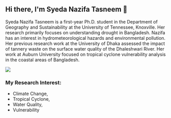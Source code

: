 ## Hi there, I'm Syeda Nazifa Tasneem 👋

Syeda Nazifa Tasneem is a first-year Ph.D. student in the Department of Geography and Sustainability at the University of Tennessee, Knoxville. Her research primarily focuses on understanding drought in Bangladesh. Nazifa has an interest in hydrometeorological hazards and environmental pollution. Her previous research work at the University of Dhaka assessed the impact of tannery waste on the surface water quality of the Dhaleshwari River. Her work at Auburn University focused on tropical cyclone vulnerability analysis in the coastal areas of Bangladesh.

![](https://i.gifer.com/embedded/download/5Tz.gif)


### My Research Interest:

- Climate Change,
- Tropical Cyclone,
- Water Quality,
- Vulnerability 
